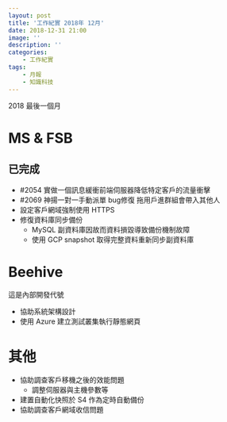 ```yaml
---
layout: post
title: '工作紀實 2018年 12月'
date: 2018-12-31 21:00
image: ''
description: ''
categories:
    - 工作紀實
tags:
    - 月報
    - 知識科技
---
```


2018 最後一個月

# MS & FSB

## 已完成

* #2054 實做一個訊息緩衝前端伺服器降低特定客戶的流量衝擊
* #2069 神揚一對一手動派單 bug修復 拖用戶進群組會帶入其他人 
* 設定客戶網域強制使用 HTTPS
* 修復資料庫同步備份
    + MySQL 副資料庫因故而資料損毀導致備份機制故障
    + 使用 GCP snapshot 取得完整資料重新同步副資料庫

# Beehive

這是內部開發代號

* 協助系統架構設計
* 使用 Azure 建立測試叢集執行靜態網頁

# 其他

* 協助調查客戶移機之後的效能問題
    + 調整伺服器與主機參數等
* 建置自動化快照於 S4 作為定時自動備份
* 協助調查客戶網域收信問題

    
